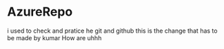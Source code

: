 # AzureRepo
i used to check and pratice he git and github
this is the change that has to be made by kumar
How are uhhh
